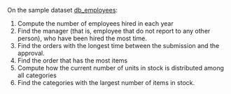 On the sample dataset [db_employees](https://github.com/gdv/foundationsCS-2018/blob/master/ex-data/db_employees.sqlite):

1.  Compute the number of employees hired in each year
1.  Find the manager (that is, employee that do not report to any other person), who have been hired the most time.
1.  Find the orders with the longest time between the submission and the approval.
1.  Find the order that has the most items
1.  Compute how the current number of units in stock is distributed among all categories
1.  Find the categories with the largest number of items in stock.
